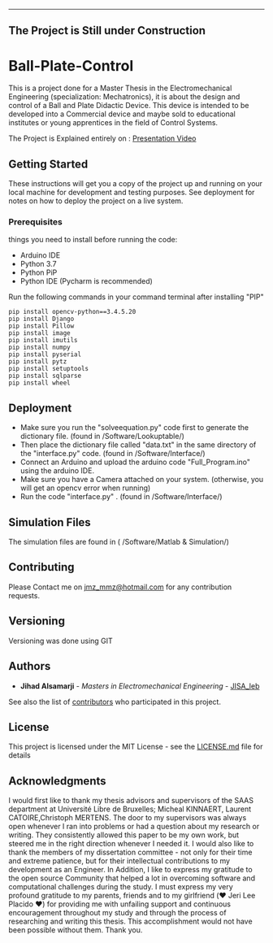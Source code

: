 -------------------------------------
The Project is Still under Construction
-------------------------------------
# Ball-Plate-Control
This is a project done for a Master Thesis in the Electromechanical Engineering (specialization: Mechatronics),
it is about the design and control of a Ball and Plate Didactic Device.
This device is intended to be developed into a Commercial device and maybe sold to educational institutes or young apprentices in the field of Control Systems. 

The Project is Explained entirely on : [Presentation Video](https://youtu.be/tS8yI4Vpe_U) 

## Getting Started

These instructions will get you a copy of the project up and running on your local machine for development and testing purposes. See deployment for notes on how to deploy the project on a live system.

### Prerequisites

things you need to install before running the code:
- Arduino IDE
- Python 3.7
- Python PiP
- Python IDE (Pycharm is recommended)

Run the following commands in your command terminal after installing "PIP"
```
pip install opencv-python==3.4.5.20
pip install Django
pip install Pillow
pip install image
pip install imutils
pip install numpy
pip install pyserial
pip install pytz
pip install setuptools
pip install sqlparse
pip install wheel
```

## Deployment

- Make sure you run the "solveequation.py" code first to generate the dictionary file. (found in /Software/Lookuptable/)
- Then place the dictionary file called "data.txt" in the same directory of the "interface.py" code. (found in /Software/Interface/)
- Connect an Arduino and upload the arduino code "Full_Program.ino" using the arduino IDE.
- Make sure you have a Camera attached on your system. (otherwise, you will get an opencv error when running)
- Run the code "interface.py" . (found in /Software/Interface/) 

## Simulation Files
The simulation files are found in ( /Software/Matlab & Simulation/)

## Contributing

Please Contact me on jmz_mmz@hotmail.com for any contribution requests.

## Versioning

Versioning was done using GIT

## Authors

* **Jihad Alsamarji** - *Masters in Electromechanical Engineering* - [JISA_leb](https://github.com/jihadsamarji)

See also the list of [contributors](https://github.com/jihadsamarji/Ball-Plate-Control/graphs/contributors) who participated in this project.

## License

This project is licensed under the MIT License - see the [LICENSE.md](LICENSE.md) file for details

## Acknowledgments

I would first like to thank my thesis advisors and supervisors of the SAAS department at Université Libre de Bruxelles; Micheal KINNAERT, Laurent CATOIRE,Christoph MERTENS.
The door to my supervisors was always open whenever I ran into problems or had a question about my research or writing.
They consistently allowed this paper to be my own work, but steered me in the right direction whenever I needed it.
I would also like to thank the members of my dissertation committee - not only for their time and extreme patience, but for their intellectual contributions to my development as an Engineer.
In Addition, I like to express my gratitude to the open source Community that helped a lot in overcoming software and computational challenges during the study.
I must express my very profound gratitude to my parents, friends and to my girlfriend (:heart: Jeri Lee Placido :heart:) for providing me with unfailing support and continuous encouragement throughout my study and through the process of researching and writing this thesis.
This accomplishment would not have been possible without them.
Thank you.
